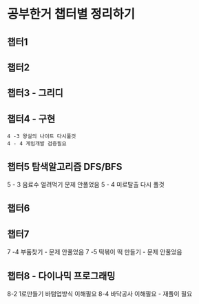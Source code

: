 # 공부한거 챕터별 정리하기

## 챕터1

## 챕터2

## 챕터3 - 그리디

## 챕터4 - 구현
    4 -3 왕실의 나이트 다시풀것
    4 - 4 게임개발 검증필요


## 챕터5 탐색알고리즘 DFS/BFS
5 - 3 음료수 얼려먹기 문제 안풀었음
5 - 4 미로탈출 다시 풀것 

## 챕터6

## 챕터7
7 -4 부품찾기 - 문제 안풀었음
7 -5 떡볶이 떡 만들기 - 문제 안풀었음

## 챕터8 - 다이나믹 프로그래밍
8-2 1로만들기 바텀업방식 이해필요
8-4 바닥공사 이해필요 - 재풀이 필요
